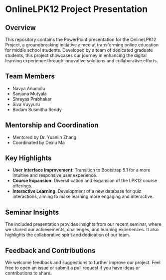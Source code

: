 # OnlineLPK12 Project Presentation

## Overview
This repository contains the PowerPoint presentation for the OnlineLPK12 Project, a groundbreaking initiative aimed at transforming online education for middle school students. Developed by a team of dedicated graduate students, this project showcases our journey in enhancing the digital learning experience through innovative solutions and collaborative efforts.

## Team Members
- Navya Anumolu
- Sanjana Mutyala
- Shreyas Prabhakar
- Siva Vuyyuru
- Bodam Susmitha Reddy

## Mentorship and Coordination
- Mentored by Dr. Yuanlin Zhang
- Coordinated by Dexiu Ma

## Key Highlights
- **User Interface Improvement**: Transition to Bootstrap 5.1 for a more intuitive and responsive user experience.
- **Course Expansion**: Diversification and expansion of the LPK12 course offerings.
- **Interactive Learning**: Development of a new database for quiz interactions, aiming to make learning more engaging and interactive.

## Seminar Insights
The included presentation provides insights from our recent seminar, where we shared our achievements, challenges, and learning experiences. It also highlights the collaborative spirit and dedication of our team.

## Feedback and Contributions
We welcome feedback and suggestions to further improve our project. Feel free to open an issue or submit a pull request if you have ideas or contributions to share.
